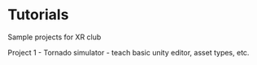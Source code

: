 # Tutorials
Sample projects for XR club

Project 1 - Tornado simulator - teach basic unity editor, asset types, etc.
